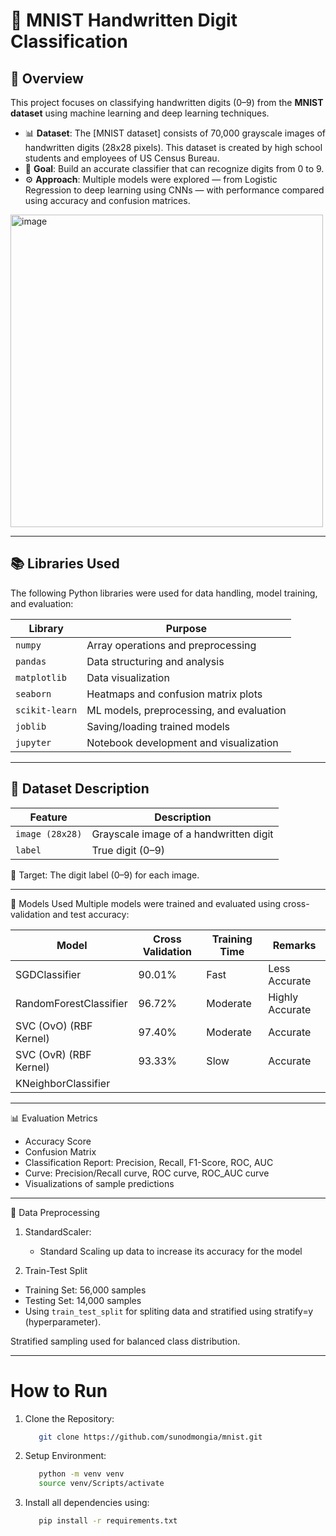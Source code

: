 # 🔢 MNIST Handwritten Digit Classification

## 📌 Overview

This project focuses on classifying handwritten digits (0–9) from the **MNIST dataset** using machine learning and deep learning techniques.

- 📊 **Dataset**: The [MNIST dataset] consists of 70,000 grayscale images of handwritten digits (28x28 pixels). This dataset is created by high school students and employees of US Census Bureau.
- 🧠 **Goal**: Build an accurate classifier that can recognize digits from 0 to 9.
- ⚙️ **Approach**: Multiple models were explored — from Logistic Regression to deep learning using CNNs — with performance compared using accuracy and confusion matrices.

<img width="500" height="500" alt="image" src="https://github.com/user-attachments/assets/3b35bd58-e8ce-4a68-9931-5c94a69a06eb" />

---

## 📚 Libraries Used

The following Python libraries were used for data handling, model training, and evaluation:

| Library         | Purpose                                  |
|-----------------|------------------------------------------|
| `numpy`         | Array operations and preprocessing       |
| `pandas`        | Data structuring and analysis            |
| `matplotlib`    | Data visualization                       |
| `seaborn`       | Heatmaps and confusion matrix plots      |
| `scikit-learn`  | ML models, preprocessing, and evaluation |
| `joblib`        | Saving/loading trained models            |
| `jupyter`       | Notebook development and visualization   |


---


## 💾 Dataset Description

| Feature         | Description                            |
| --------------- | -------------------------------------- |
| `image (28x28)` | Grayscale image of a handwritten digit |
| `label`         | True digit (0–9)                       |

🎯 Target: The digit label (0–9) for each image.


---


🤖 Models Used
Multiple models were trained and evaluated using cross-validation and test accuracy:

| Model                  | Cross Validation | Training Time | Remarks         |
| -----------------------| ---------------- | ------------- | ----------------|
| SGDClassifier          |     90.01%       | Fast          | Less Accurate   |
| RandomForestClassifier |     96.72%       | Moderate      | Highly Accurate |
| SVC (OvO) (RBF Kernel) |     97.40%       | Moderate      | Accurate        |
| SVC (OvR) (RBF Kernel) |     93.33%       | Slow          | Accurate        |
| KNeighborClassifier    |                  |               |                 |


---

📊 Evaluation Metrics
  - Accuracy Score
  - Confusion Matrix
  - Classification Report: Precision, Recall, F1-Score, ROC, AUC
  - Curve: Precision/Recall curve, ROC curve, ROC_AUC curve
  - Visualizations of sample predictions
 
---

🧹 Data Preprocessing
1. StandardScaler:
   - Standard Scaling up data to increase its accuracy for the model

2. Train-Test Split
  - Training Set: 56,000 samples
  - Testing Set: 14,000 samples
  - Using ```train_test_split``` for spliting data and stratified using stratify=y (hyperparameter).

Stratified sampling used for balanced class distribution.

---

# How to Run

1. Clone the Repository:
   ```bash
      git clone https://github.com/sunodmongia/mnist.git

2. Setup Environment:
   ```bash
      python -m venv venv
      source venv/Scripts/activate

3. Install all dependencies using:
   ```bash
      pip install -r requirements.txt

